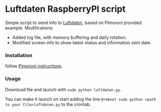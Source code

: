 Luftdaten RaspberryPI script
============================

Simple script to send info to [Luftdaten](https://luftdaten.info/en/home-en/), based on Pimoroni provided example.
Modifications:
- Added log file, with memory buffering and daily rotation.
- Modified screen info to show latest status and information sent date.

### Installation
follow [Pimoroni instructions](https://learn.pimoroni.com/tutorial/sandyj/getting-started-with-enviro-plus).
### Usage
Download file and launch with `sudo python luftdaten.py`.

You can make it launch on start adding the line
`@reboot sudo python <path to your file>luftdaten.py` to the crontab.
